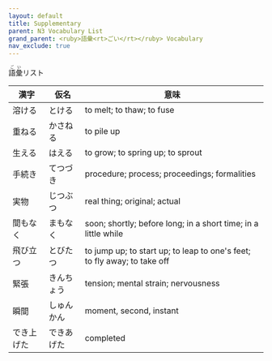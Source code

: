 ```yaml
---
layout: default
title: Supplementary
parent: N3 Vocabulary List
grand_parent: <ruby>語彙<rt>ごい</rt></ruby> Vocabulary
nav_exclude: true
---
```


<ruby>語彙<rt>ごい</rt></ruby>リスト

| 漢字       | 仮名       | 意味                                                                     |
| ---------- | ---------- | ------------------------------------------------------------------------ |
| 溶ける     | とける     | to melt; to thaw; to fuse​                                               |
| 重ねる     | かさねる   | to pile up                                                               |
| 生える     | はえる     | to grow; to spring up; to sprout                                         |
| 手続き     | てつづき   | procedure; process; proceedings; formalities                             |
| 実物       | じつぶつ   | real thing; original; actual                                             |
| 間もなく   | まもなく   | soon; shortly; before long; in a short time; in a little while​          |
| 飛び立つ   | とびたつ   | to jump up; to start up; to leap to one's feet; to fly away; to take off |
| 緊張       | きんちょう | tension; mental strain; nervousness                                      |
| 瞬間       | しゅんかん | moment, second, instant                                                  |
| でき上げた | できあげた | completed                                                                |
